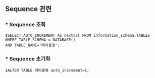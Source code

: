 ## Sequence 관련

### * Sequence 조회
```
$SELECT AUTO_INCREMENT AS nextval FROM information_schema.TABLES
WHERE TABLE_SCHEMA = DATABASE()
AND TABLE_NAME='테이블명';
```

  
### * Sequence 초기화 
```
$ALTER TABLE 테이블명 auto_increment=1;
```